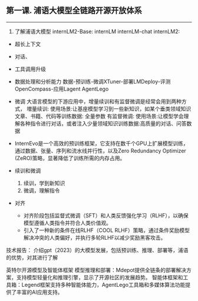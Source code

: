 
## 第一课. 浦语大模型全链路开源开放体系

---
1. 了解浦语大模型
   internLM2-Base:
   internLM
   internLM-chat
   internLM2:
- 超长上下文
- 对话、
- 工具调用升级
- 数据处理和分析能力
  数据-预训练-微调XTuner-部署LMDeploy-评测OpenCompass-应用Lagent AgentLego
- 微调 大语言模型的下游应用中，增量续训和有监督微调是经常会用到两种方式， 増量续训: 使用场景:让基座模型学习到一些新知识，如某个垂类领域知识文章、书籍、代码等训练数据: 全量参数 有监督微调: 使用场景:让模型学会理解各种指令进行对话，或者注入少量领域知识训练数据:高质量的对话、问答数据

- InternEvo是一个高效的预训练框架，它支持在数千个GPU上扩展模型训练，通过数据、张量、序列和流水线并行性，以及Zero Redundancy Optimizer (ZeRO)策略，显著降低了训练所需的内存占用。
- 续训和微调
    1. 续训，学到新知识
    2. 微调，理解指令
- 对齐
    - 对齐阶段包括监督式微调（SFT）和人类反馈强化学习（RLHF），以确保模型遵循人类指令并符合人类价值观。
    - 引入了一种新的条件在线RLHF（COOL RLHF）策略，通过条件奖励模型解决冲突的人类偏好，并执行多轮RLHF以减少奖励黑客攻击。

技术报告：
介绍gpt（2023）的大模型发展，包括预训练、推理、部署等，浦语的优势，对其进行了解

英特尔开源模型及智能体框架
模型推理和部署：Mdepot提供全链条的部署解决方案，支持模型轻量化和推理引擎，显示了开源社区的发展趋势。
智能体框架和工具箱：Legend框架支持多种智能体能力，AgentLego工具箱和多媒体算法功能提供了丰富的AI应用支持。